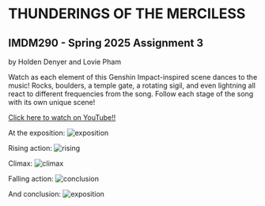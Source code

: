 # THUNDERINGS OF THE MERCILESS
## IMDM290 - Spring 2025 Assignment 3
by Holden Denyer and Lovie Pham

Watch as each element of this Genshin Impact-inspired scene dances to the music! Rocks, boulders, a temple gate, a rotating sigil, and even lightning all react to different frequencies from the song.
Follow each stage of the song with its own unique scene!

[Click here to watch on YouTube!!](https://youtu.be/XHjo85ggBbk)

At the exposition:
![exposition](https://github.com/user-attachments/assets/33385b99-f1ba-4d69-bf31-4f0ad03492b2)

Rising action:
![rising](https://github.com/user-attachments/assets/7023a6d8-95ca-430e-b5a9-868679cc8e77)

Climax:
![climax](https://github.com/user-attachments/assets/aed5a091-f457-4a4c-bbd1-86e0fe161197)

Falling action:
![conclusion](https://github.com/user-attachments/assets/4728723a-29c5-4ea6-b8a0-6806ace4b466)

And conclusion:
![exposition](https://github.com/user-attachments/assets/1c16f0e5-b220-43da-8600-037c406ae222)
